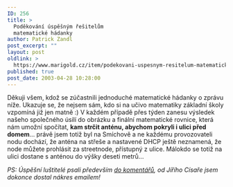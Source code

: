 ```yaml
---
ID: 256
title: >
  Poděkování úspěšným řešitelům
  matematické hádanky
author: Patrick Zandl
post_excerpt: ""
layout: post
oldlink: >
  https://www.marigold.cz/item/podekovani-uspesnym-resitelum-matematicke-hadanky
published: true
post_date: 2003-04-28 10:28:00
---
```

<p>
Děkuji všem, kdož se zúčastnili jednoduché matematické hádanky o zprávu níže. Ukazuje se, že nejsem sám, kdo si na učivo matematiky základní školy vzpomíná již jen matně :) V každém případě přes týden zanesu výsledek našeho společného úsilí do obrázku a finální matematické rovnice, která nám umožní spočítat, <STRONG>kam strčit anténu, abychom pokryli i ulici před domem</STRONG>... právě jsem totiž byl na Smíchově a ne každému provozovateli nodu dochází, že anténa na střeše a nastavené DHCP ještě neznamená, že node můžete prohlásit za streetnode, přístupný z ulice. Málokdo se totiž na ulici dostane s anténou do výšky deseti metrů...</p>

<p>
<EM>PS: Úspěšní luštitelé psali především <A href="http://www.marigold.cz/komentar.html?zprava=22551&amp;akce=vypis">do komentářů</A>, od Jířího Císaře jsem dokonce dostal nákres emailem!</EM></p>
